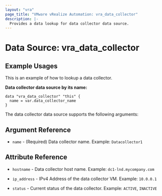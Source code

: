 ```yaml
---
layout: "vra"
page_title: "VMware vRealize Automation: vra_data_collector"
description: |-
  Provides a data lookup for data collector data source.
---
```


# Data Source: vra_data_collector
## Example Usages

This is an example of how to lookup a data collector.

**Data collector data source by its name:**
```hcl
data "vra_data_collector" "this" {
  name = var.data_collector_name
}
```
The data collector data source supports the following arguments:

## Argument Reference
* `name` - (Required) Data collector name. Example: `Datacollector1`

## Attribute Reference
* `hostname` - Data collector host name. Example: `dc1-lnd.mycompany.com`

* `ip_address` - IPv4 Address of the data collector VM. Example: `10.0.0.1`

* `status` - Current status of the data collector. Example: `ACTIVE`, `INACTIVE`


